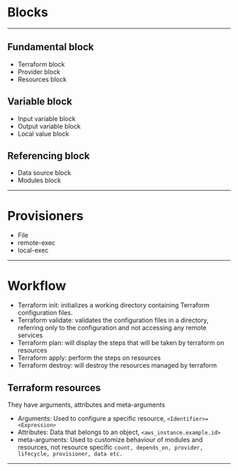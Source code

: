 # Blocks
------------------------------------------
## Fundamental block
- Terraform block
- Provider block
- Resources block

## Variable block
- Input variable block
- Output variable block
- Local value block

## Referencing block
- Data source block
- Modules block

-------------------------------------------

# Provisioners
- File
- remote-exec
- local-exec

-------------------------------------------
# Workflow
- Terraform init: initializes a working directory containing Terraform configuration files.
- Terraform validate: validates the configuration files in a directory, referring only to the configuration and not accessing any remote services
- Terraform plan: will display the steps that will be taken by terraform on resources
- Terraform apply: perform the steps on resources
- Terraform destroy: will destroy the resources managed by terraform

## Terraform resources
They have arguments, attributes and meta-arguments
- Arguments: Used to configure a specific resource, `<Identifier>=<Expression>`
- Attributes: Data that belongs to an object, `<aws_instance.example.id>`
- meta-arguments: Used to customize behaviour of modules and resources, not resource specific `count, depends_on, provider, lifecycle, provisioner, data etc. `
-----------------------------------------------
